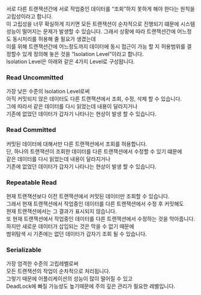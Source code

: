 서로 다른 트랜잭션간에  서로 작업중인 데이터를 “조회”하지 못하게 해야 한다는 원칙을 고립성이라고 합니다.  
이 고립성을 너무 확실하게 지키면 모든 트랜잭션이 순차적으로 진행되기 떄문에
시스템 성능이 떨어지는 문제가 발생할 수 있습니다.
그래서 상황에 따라  트랜잭션간에 어느정도 동시처리를 허용해 줄 필요가 생겼는데  
이를 위해 트랜잭션간에 어느정도까지 데이터에 동시 접근이 가능 할 지 허용범위를 결정할수 있게
정의해 놓은 것을 “Isolation Level”이라고 합니다.  
Isolation Level은 아래와 같은 4가지 Level로 구성돱니다.  

### Read Uncommitted
가장 낮은 수준의 Isolation Level로써  
아직 커밋되지 않은 데이터도 다른 트랜잭션에서 조회, 수정, 삭제 할 수 있습니다.  
그에 따라서 같은 데이터를 다시 읽었는데 내용이 달라지거나  
기존에 없었던 데이터가 갑자기 나타나는 현상이 발생 할 수 있습니다.

### Read Committed  

커밋된 데이터에 대해서만 다른 트랜잭션에서 조회를 허용합니다.  
단, 하나의 트랜잭션이 조회한 데이터를 다른 트랜잭션에서 수정할 수 있기 떄문에  
같은 데이터를 다시 읽었는데 내용이 달라지거나  
기존에 없었던 데이터가 갑자기 나타나는 현상이 발생 할 수 있습니다.  

### Repeatable Read  
현재 트랜잭션보다 이전 트랜잭션에서 커밋된 데이터만 조회할 수 있습니다.  
그래서 현재 트랜잭션에서 작업중인 데이터를 다른 트랜잭션에서 수정 후 커밋해도  
현재 트랜잭션에서는 그 결과가 표시되지 않습니다.  
또 현재 트랜잭션에서 작업중인 데이터를 다른 트랜잭션에서 수정하는 것을 막아줍니다.  
하지만 새로운 데이터가 삽입되는 것은 막을 수 없기 때문에  
범위탐색 시 기존에는 없던 데이터가 갑자기 조회 될 수 있습니다.

### Serializable

가장 엄격한 수준의 고립레벨로써  
모든 트랜잭션의 작업이 순차적으로 처리됩니다.  
그렇기 때문에 어플리케이션의 성능이 많이 떨어질 수 있고  
DeadLock에 빠질 가능성도 높기때문에 주의 깊은 관리가 필요한 레벨입니다.